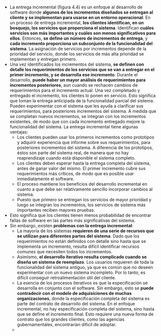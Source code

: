- La entrega incremental (figura 4.4) es un enfoque al desarrollo de software donde **algunos de los incrementos diseñados se entregan al cliente y se implementan para usarse en un entorno operacional**. En un proceso de entrega incremental, **los clientes identifican, en un bosquejo, los servicios que proporciona el sistema**. Identifican **cuáles servicios son más importantes y cuáles son menos significativos para ellos**. Entonces, **se define un número de incrementos de entrega**, y **cada incremento proporciona un subconjunto de la funcionalidad del sistema**. La asignación de servicios por incrementos depende de la prioridad del servicio, donde los servicios de más alta prioridad se implementan y entregan primero.
- Una vez identificados los incrementos del sistema, **se definen con detalle los requerimientos de los servicios que se van a entregar en el primer incremento, y se desarrolla ese incremento**. Durante el desarrollo, **puede haber un mayor análisis de requerimientos para incrementos posteriores**, aun cuando se rechacen cambios de requerimientos para el  incremento actual. Una vez completado y entregado el incremento, los clientes lo ponen en servicio. Esto significa que toman la entrega anticipada de la funcionalidad parcial del sistema. Pueden experimentar con el sistema que les ayuda a clarificar sus requerimientos, para posteriores incrementos del sistema. A medida que se completan nuevos incrementos, se integran con los incrementos existentes, de modo que con cada incremento entregado mejore la  funcionalidad del sistema. La entrega incremental tiene algunas ventajas:
	- Los clientes pueden usar los primeros incrementos como prototipos y adquirir experiencia que informe sobre sus requerimientos, para posteriores incrementos del sistema. A diferencia de los prototipos, éstos son parte del sistema real, de manera que no hay reaprendizaje cuando está disponible el sistema completo.
	- Los clientes deben esperar hasta la entrega completa del sistema, antes de ganar valor del mismo. El primer incremento cubre sus requerimientos más críticos, de modo que es posible usar inmediatamente el software.
	- El proceso mantiene los beneficios del desarrollo incremental en cuanto a que debe ser relativamente sencillo incorporar cambios al sistema.
	- Puesto que primero se entregan los servicios de mayor prioridad y luego se integran los incrementos, los servicios de sistema más importantes reciben mayores pruebas.
- Esto significa que los clientes tienen menos probabilidad de encontrar fallas de software en las partes más significativas del sistema.
- Sin embargo, existen **problemas con la entrega incremental**:
	- La mayoría de los sistemas **requieren de una serie de recursos que se utilizan para diferentes partes del sistema**. Dado que los requerimientos no están definidos con detalle sino hasta que se implementa un incremento, resulta difícil identificar recursos comunes que necesiten todos los incrementos.
	- Asimismo, **el desarrollo iterativo resulta complicado cuando se diseña un sistema de reemplazo**. Los usuarios requieren de toda la funcionalidad del sistema antiguo, ya que es común que no deseen experimentar con un nuevo sistema incompleto. Por lo tanto, es difícil conseguir retroalimentación útil del cliente.
	- La esencia de los procesos iterativos es que la especificación se desarrolla en conjunto con el software. Sin embargo, esto se **puede contradecir con el modelo de adquisiciones de muchas organizaciones**, donde la especificación completa del sistema es parte del contrato de desarrollo del sistema. En el enfoque incremental, no hay especificación completa del sistema, sino hasta que se define el incremento final. Esto requiere una nueva forma de contrato que los grandes clientes, como las agencias gubernamentales, encontrarían difícil de adoptar.
	-